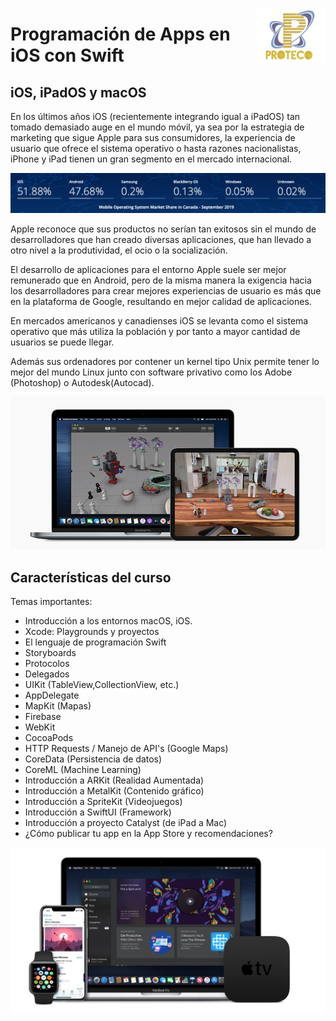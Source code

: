 


<p>
  <img src="proteco.png" align = "right"  width="110" height="90"/>
</p>

# Programación de Apps en iOS con Swift 


## iOS, iPadOS y macOS

En los últimos años iOS (recientemente integrando igual a iPadOS) tan tomado demasiado auge en el mundo móvil, ya sea por la estrategia de marketing que sigue Apple para sus consumidores, la experiencia de usuario que ofrece el sistema operativo o hasta razones nacionalistas, iPhone y iPad tienen un gran segmento en el mercado internacional.

![](cs1.png)

Apple reconoce que sus productos no serían tan exitosos sin el mundo de desarrolladores que han creado diversas aplicaciones, que han llevado a otro nivel a la produtividad, el ocio o la socialización. 

El desarrollo de aplicaciones para el entorno Apple suele ser mejor remunerado que en Android, pero de la misma manera la exigencia hacia los desarrolladores para crear mejores experiencias de usuario es más que en la plataforma de Google, resultando en mejor calidad de aplicaciones.

En mercados americanos y canadienses iOS se levanta como el sistema operativo que más utiliza la población y por tanto a mayor cantidad de usuarios se puede llegar.

Además sus ordenadores por contener un kernel tipo Unix permite tener lo mejor del mundo Linux junto con software privativo como los Adobe (Photoshop) o Autodesk(Autocad).

![](Screen2.png)

## Características del curso

Temas importantes:

-	Introducción a los entornos macOS, iOS.
- 	Xcode: Playgrounds y proyectos
-  El lenguaje de programación Swift
-  Storyboards
-  Protocolos
-  Delegados
-  UIKit (TableView,CollectionView, etc.)
-  AppDelegate
-  MapKit (Mapas)
-  Firebase
-  WebKit
-  CocoaPods
-  HTTP Requests / Manejo de API's (Google Maps)
-  CoreData (Persistencia de datos)
-  CoreML (Machine Learning)
-  Introducción a ARKit (Realidad Aumentada)
-  Introducción a MetalKit (Contenido gráfico)
-  Introducción a SpriteKit (Videojuegos)
-  Introducción a SwiftUI (Framework)
-  Introducción a proyecto Catalyst (de iPad a Mac)
-  ¿Cómo publicar tu app en la App Store y recomendaciones?

![](scr1.png)



